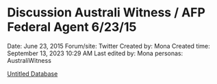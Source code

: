 # Discussion Australi Witness / AFP Federal Agent 6/23/15

Date: June 23, 2015
Forum/site: Twitter
Created by: Mona
Created time: September 13, 2023 10:29 AM
Last edited by: Mona
personas: AustraliWitness

[Untitled Database](Discussion%20Australi%20Witness%20AFP%20Federal%20Agent%206%2023%20b1a1502ad9ac4d0d9654e9dbadb3fbb4/Untitled%20Database%203078ae586ee5477f8dee6d37cc06e195.csv)